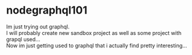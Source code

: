 # nodegraphql101

Im just trying out graphql. </br>
I will probably create new sandbox project as well as some project with grapql used... </br>
Now im just getting used to graphql that i actually find pretty interesting... </br>
